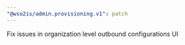 ```yaml
---
"@wso2is/admin.provisioning.v1": patch
---
```


Fix issues in organization level outbound configurations UI
